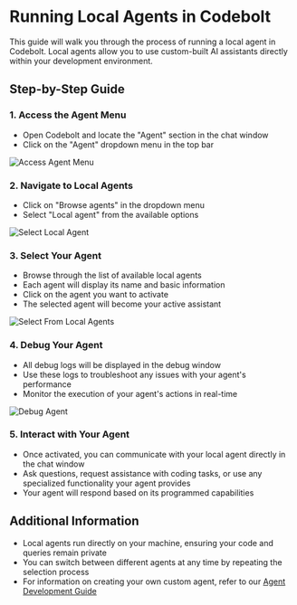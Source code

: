 # Running Local Agents in Codebolt

This guide will walk you through the process of running a local agent in Codebolt. Local agents allow you to use custom-built AI assistants directly within your development environment.

## Step-by-Step Guide

### 1. Access the Agent Menu
- Open Codebolt and locate the "Agent" section in the chat window
- Click on the "Agent" dropdown menu in the top bar

![Access Agent Menu](/img/browseAgent.png)

### 2. Navigate to Local Agents
- Click on "Browse agents" in the dropdown menu
- Select "Local agent" from the available options

![Select Local Agent](/img/selectLocalAgent.png)

### 3. Select Your Agent
- Browse through the list of available local agents
- Each agent will display its name and basic information
- Click on the agent you want to activate
- The selected agent will become your active assistant

![Select From Local Agents](/img/selectFormAllLocalAgent.png)

### 4. Debug Your Agent
- All debug logs will be displayed in the debug window
- Use these logs to troubleshoot any issues with your agent's performance
- Monitor the execution of your agent's actions in real-time

![Debug Agent](/img/DebugAgent.png)

### 5. Interact with Your Agent
- Once activated, you can communicate with your local agent directly in the chat window
- Ask questions, request assistance with coding tasks, or use any specialized functionality your agent provides
- Your agent will respond based on its programmed capabilities

## Additional Information
- Local agents run directly on your machine, ensuring your code and queries remain private
- You can switch between different agents at any time by repeating the selection process
- For information on creating your own custom agent, refer to our [Agent Development Guide](3_firstExtension.md)


